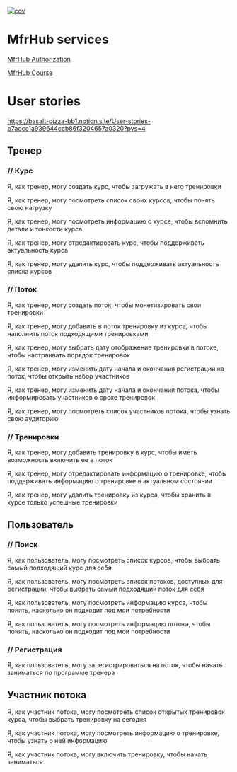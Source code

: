 [![cov](https://khodorkovskyalexey.github.io/mfr-hub-course/badges/coverage.svg)](https://github.com/khodorkovskyalexey/mfr-hub-course/actions)

# MfrHub services
[MfrHub Authorization](https://github.com/Lepeshkin-V/mfr-hub-authorization)

[MfrHub Course](https://github.com/khodorkovskyalexey/mfr-hub-course)

# User stories
https://basalt-pizza-bb1.notion.site/User-stories-b7adcc1a939644ccb86f3204657a0320?pvs=4
## Тренер

### // Курс

Я, как тренер, могу создать курс, чтобы загружать в него тренировки

Я, как тренер, могу посмотреть список своих курсов, чтобы понять свою нагрузку

Я, как тренер, могу посмотреть информацию о курсе, чтобы вспомнить детали и тонкости курса

Я, как тренер, могу отредактировать курс, чтобы поддерживать актуальность курса

Я, как тренер, могу удалить курс, чтобы поддерживать актуальность списка курсов

### // Поток

Я, как тренер, могу создать поток, чтобы монетизировать свои тренировки

Я, как тренер, могу добавить в поток тренировку из курса, чтобы наполнить поток подходящими тренировками

Я, как тренер, могу выбрать дату отображение тренировки в потоке, чтобы настраивать порядок тренировок

Я, как тренер, могу изменить дату начала и окончания регистрации на поток, чтобы открыть набор участников

Я, как тренер, могу изменить дату начала и окончания потока, чтобы информировать участников о сроке тренировок

Я, как тренер, могу посмотреть список участников потока, чтобы узнать свою аудиторию

### // Тренировки

Я, как тренер, могу добавить тренировку в курс, чтобы иметь возможность включить ее в поток

Я, как тренер, могу отредактировать информацию о тренировке, чтобы поддерживать информацию о тренировке в актуальном состоянии

Я, как тренер, могу удалить тренировку из курса, чтобы хранить в курсе только успешные тренировки

## Пользователь

### // Поиск

Я, как пользователь, могу посмотреть список курсов, чтобы выбрать самый подходящий курс для себя

Я, как пользователь, могу посмотреть список потоков, доступных для регистрации, чтобы выбрать самый подходящий поток для себя

Я, как пользователь, могу посмотреть информацию курса, чтобы понять, насколько он подходит под мои потребности

Я, как пользователь, могу посмотреть информацию потока, чтобы понять, насколько он подходит под мои потребности

### // Регистрация

Я, как пользователь, могу зарегистрироваться на поток, чтобы начать заниматься по программе тренера

## Участник потока

Я, как участник потока, могу посмотреть список открытых тренировок курса, чтобы выбрать тренировку на сегодня

Я, как участник потока, могу посмотреть информацию о тренировке, чтобы узнать о ней информацию

Я, как участник потока, могу включить тренировку, чтобы начать заниматься